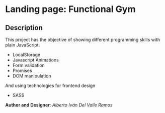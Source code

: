 # Landing page: Functional Gym

## Description

This project has the objective of showing different programming skills with plain JavaScript.

- LocalStorage
- Javascript Animations
- Form validation
- Promises
- DOM manipulation

And using technologies for frontend design

- SASS

**Author and Designer**: _Alberto Iván Del Valle Ramos_
